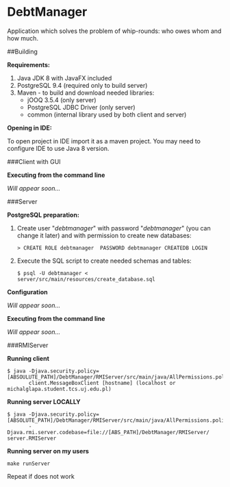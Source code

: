 # DebtManager
Application which solves the problem of whip-rounds: who owes whom and how much.

##Building

**Requirements:**

1. Java JDK 8 with JavaFX included
2. PostgreSQL 9.4 (required only to build server)
3. Maven - to build and download needed libraries:
   * jOOQ 3.5.4 (only server)
   * PostgreSQL JDBC Driver (only server)
   * common (internal library used by both client and server)


**Opening in IDE:**

To open project in IDE import it as a maven project. 
You may need to configure IDE to use Java 8 version.

###Client with GUI

**Executing from the command line**

*Will appear soon...*

###Server

**PostgreSQL preparation:**

1. Create user "*debtmanager*" with password "*debtmanager*" (you can change it later) and with permission to create new databases:
   
   `> CREATE ROLE debtmanager  PASSWORD debtmanager CREATEDB LOGIN`

2. Execute the SQL script to create needed schemas and tables:

   `$ psql -U debtmanager < server/src/main/resources/create_database.sql`

**Configuration**

*Will appear soon...*

**Executing from the command line**

*Will appear soon...*


###RMIServer

**Running client**

````
$ java -Djava.security.policy=[ABSOULUTE_PATH]/DebtManager/RMIServer/src/main/java/AllPermissions.policy 
       client.MessageBoxClient [hostname] (localhost or michalglapa.student.tcs.uj.edu.pl)
````

**Running server LOCALLY**
    
````
$ java -Djava.security.policy=[ABSOLUTE_PATH]/DebtManager/RMIServer/src/main/java/AllPermissions.policy 
       -Djava.rmi.server.codebase=file://[ABS_PATH]/DebtManager/RMIServer/ server.RMIServer
````

**Running server on my users**

`make runServer`

Repeat if does not work

